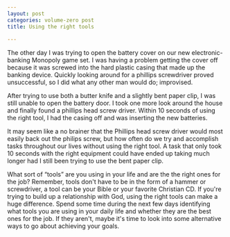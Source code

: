 ```yaml
---
layout: post
categories: volume-zero post
title: Using the right tools
 
---
```



The other day I was trying to open the battery cover on our new electronic-banking Monopoly game set. I was having a problem getting the cover off because it was screwed into the hard plastic casing that made up the banking device. Quickly looking around for a phillips screwdriver proved unsuccessful, so I did what any other man would do; improvised.

After trying to use both a butter knife and a slightly bent paper clip, I was still unable to open the battery door. I took one more look around the house and finally found a phillips head screw driver. Within 10 seconds of using the right tool, I had the casing off and was inserting the new batteries.

It may seem like a no brainer that the Phillips head screw driver would most easily back out the philips screw, but how often do we try and accomplish tasks throughout our lives without using the right tool. A task that only took 10 seconds with the right equipment could have ended up taking much longer had I still been trying to use the bent paper clip.

What sort of “tools” are you using in your life and are the the right ones for the job? Remember, tools don't have to be in the form of a hammer or screwdriver, a tool can be your Bible or your favorite Christian CD. If you're trying to build up a relationship with God, using the right tools can make a huge difference. Spend some time during the next few days identifying what tools you are using in your daily life and whether they are the best ones for the job. If they aren't, maybe it's time to look into some alternative ways to go about achieving your goals.
